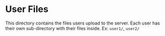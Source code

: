 # User Files

This directory contains the files users upload to the server. Each user has their
own sub-directory with their files inside. Ex: `user1/`, `user2/`
